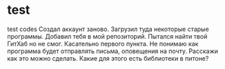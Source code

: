 # test
test codes
Создал аккаунт заново. Загрузил туда некоторые старые программы. Добавил тебя в мой репозиторий. Пытался найти твой ГитХаб но не смог. 
Касательно первого пункта. Не понимаю как программа будет отправлять письма, оповещения на почту. Расскажи как это можно сделать. Какие для этого есть библиотеки в питоне?
